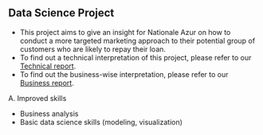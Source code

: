 ## Data Science Project
- This project aims to give an insight for Nationale Azur on how to conduct a more targeted marketing approach to their potential group of customers who are likely to repay their loan.
- To find out a technical interpretation of this project, please refer to our [Technical report](https://github.com/Yeonny0723/rmit/blob/main/info_sys_solution_n_design/asgnt_3/asgnt_3-technical_report-s3741327.pdf).
- To find out the business-wise interpretation, please refer to our [Business report](https://github.com/Yeonny0723/rmit/blob/main/info_sys_solution_n_design/asgnt_3/ISYS2047-asgnt_03-bus_report.pdf).

A. Improved skills 
- Business analysis
- Basic data science skills (modeling, visualization)
